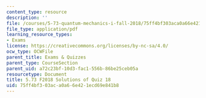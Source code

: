 ```yaml
---
content_type: resource
description: ''
file: /courses/5-73-quantum-mechanics-i-fall-2018/75ff4bf303aca0a66e421ecd69e841b8_MIT5_73F18_quiz18_soln.pdf
file_type: application/pdf
learning_resource_types:
- Exams
license: https://creativecommons.org/licenses/by-nc-sa/4.0/
ocw_type: OCWFile
parent_title: Exams & Quizzes
parent_type: CourseSection
parent_uid: a72c23bf-10d3-fac1-556b-86be25ceb05a
resourcetype: Document
title: 5.73 F2018 Solutions of Quiz 18
uid: 75ff4bf3-03ac-a0a6-6e42-1ecd69e841b8
---
```


